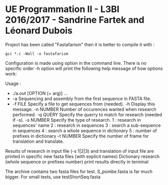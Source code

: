 # UE Programmation II - L3BI 2016/2017 - Sandrine Fartek and Léonard Dubois


Project has been called "Fastafarism" then it is better to compile it with :

`gcc *.c -Wall -o fastafarism`


Configuration is made using option in the command line. There is no specific order
-h option will print the following help message of how options work:

Usage : 
* ./a.out [OPTION (+ arg)] ...
* -a       	Sequencing and assembly from the first sequence in FASTA file.
* -f FILE  	Specify a file to get sequences from (needed).
	-h       	Display this message.
	-n NUMBER	Number of occurences wanted when research performed.
	-q QUERY 	Specify the querry to match for research (needed if -s).
	-s NUMBER	Specify the type of research.
	         	1 : research in sequences' name
	         	2 : research in sequences
	         	3 : search a sub-sequence in sequences
	         	4 : search a whole sequence in dictionary
	         	5 : number of prefixes in dictionary
	-t NUMBER	Specify the number of frame for translation and translate.



Results of research in input file (-s 1|2|3) and translation of input file are printed in specific new fasta files (with explicit names)
Dictionary research (whole sequence or prefixes number) print results directly in terminal

The archive contains two fasta files for test.
S_pombe.fasta is far much bigger. For small tests, use testShortSeq.fasta
